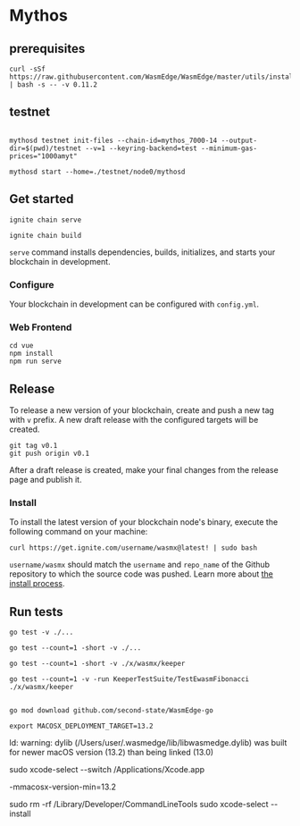 # Mythos

## prerequisites

```
curl -sSf https://raw.githubusercontent.com/WasmEdge/WasmEdge/master/utils/install.sh | bash -s -- -v 0.11.2
```

## testnet

```

mythosd testnet init-files --chain-id=mythos_7000-14 --output-dir=$(pwd)/testnet --v=1 --keyring-backend=test --minimum-gas-prices="1000amyt"

mythosd start --home=./testnet/node0/mythosd

```

## Get started

```
ignite chain serve

ignite chain build
```

`serve` command installs dependencies, builds, initializes, and starts your blockchain in development.

### Configure

Your blockchain in development can be configured with `config.yml`.

### Web Frontend

```
cd vue
npm install
npm run serve
```

## Release
To release a new version of your blockchain, create and push a new tag with `v` prefix. A new draft release with the configured targets will be created.

```
git tag v0.1
git push origin v0.1
```

After a draft release is created, make your final changes from the release page and publish it.

### Install
To install the latest version of your blockchain node's binary, execute the following command on your machine:

```
curl https://get.ignite.com/username/wasmx@latest! | sudo bash
```
`username/wasmx` should match the `username` and `repo_name` of the Github repository to which the source code was pushed. Learn more about [the install process](https://github.com/allinbits/starport-installer).


## Run tests

```
go test -v ./...

go test --count=1 -short -v ./...

go test --count=1 -short -v ./x/wasmx/keeper

go test --count=1 -v -run KeeperTestSuite/TestEwasmFibonacci ./x/wasmx/keeper

```

```

go mod download github.com/second-state/WasmEdge-go

export MACOSX_DEPLOYMENT_TARGET=13.2

```

ld: warning: dylib (/Users/user/.wasmedge/lib/libwasmedge.dylib) was built for newer macOS version (13.2) than being linked (13.0)


sudo xcode-select --switch /Applications/Xcode.app

-mmacosx-version-min=13.2



sudo rm -rf /Library/Developer/CommandLineTools
sudo xcode-select --install
